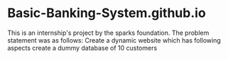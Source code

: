 # Basic-Banking-System.github.io
This is an internship's project by the sparks foundation.
The problem statement was as follows:
Create a dynamic website which has following aspects
create a dummy database of 10 customers
